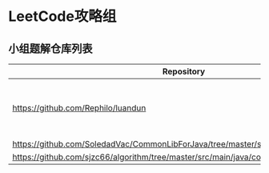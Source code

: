 # LeetCode攻略组

## 小组题解仓库列表

| Repository | Owner | Language | Blog |
| --- | --- | --- | --- |
| <https://github.com/Rephilo/luandun> | [Rephilo](https://github.com/Rephilo) | JAVA, python, Scala大概率写不出来 |  |
| <https://github.com/SoledadVac/CommonLibForJava/tree/master/src/test/java/leetcode> | [liuhuichao](https://github.com/SoledadVac/CommonLibForJava/tree/master/src/test/java/leetcode) | JAVA |  |
| <https://github.com/sjzc66/algorithm/tree/master/src/main/java/com/sjzc/javaTest/leetcode> | [zhaochong](https://github.com/sjzc66) | JAVA |  |

